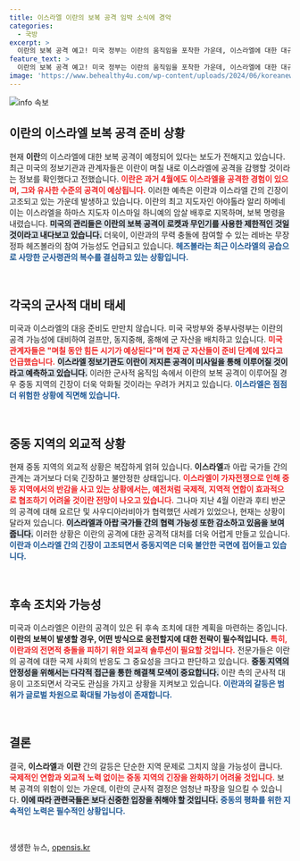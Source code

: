 ```yaml
---
title: 이스라엘 이란의 보복 공격 임박 소식에 경악
categories:
  - 국방
excerpt: >
  이란의 보복 공격 예고! 미국 정부는 이란의 움직임을 포착한 가운데, 이스라엘에 대한 대규모 미사일 및 드론 공격이 임박했다고 경고합니다. 과거의 공격과는 다른 양상이 예상되는 가운데, 중동의 긴장감이 고조되고 있습니다.
feature_text: >
  이란의 보복 공격 예고! 미국 정부는 이란의 움직임을 포착한 가운데, 이스라엘에 대한 대규모 미사일 및 드론 공격이 임박했다고 경고합니다. 과거의 공격과는 다른 양상이 예상되는 가운데, 중동의 긴장감이 고조되고 있습니다.
image: 'https://www.behealthy4u.com/wp-content/uploads/2024/06/koreanews.jpg'
---
```


<p><img src="https://www.behealthy4u.com/wp-content/uploads/2024/06/koreanews.jpg" alt="info 속보" /></p>

<h2 data-ke-size="size26">이란의 이스라엘 보복 공격 준비 상황</h2>

<p data-ke-size="size16">현재 <b>이란</b>의 이스라엘에 대한 보복 공격이 예정되어 있다는 보도가 전해지고 있습니다. 최근 미국의 정보기관과 관계자들은 이란이 며칠 내로 이스라엘에 공격을 감행할 것이라는 정보를 확인했다고 전했습니다. <b><span style="color: #ee2323;">이란은 과거 4월에도 이스라엘을 공격한 경험이 있으며, 그와 유사한 수준의 공격이 예상됩니다.</span></b> 이러한 예측은 이란과 이스라엘 간의 긴장이 고조되고 있는 가운데 발생하고 있습니다. 이란의 최고 지도자인 아야톨라 알리 하메네이는 이스라엘을 하마스 지도자 이스마일 하니예의 암살 배후로 지목하며, 보복 명령을 내렸습니다. <b><span style="background-color: #21538527;">미국의 관리들은 이란의 보복 공격이 로켓과 무인기를 사용한 제한적인 것일 것이라고 내다보고 있습니다.</span></b> 더욱이, 이란과의 무력 충돌에 참여할 수 있는 레바논 무장 정파 헤즈볼라의 참여 가능성도 언급되고 있습니다. <b><span style="color: #1a5490;">헤즈볼라는 최근 이스라엘의 공습으로 사망한 군사령관의 복수를 결심하고 있는 상황입니다.</span></b></p>

<p data-ke-size="size16">&nbsp;</p>

<h2 data-ke-size="size26">각국의 군사적 대비 태세</h2>

<p data-ke-size="size16">미국과 이스라엘의 대응 준비도 만만치 않습니다. 미국 국방부와 중부사령부는 이란의 공격 가능성에 대비하여 걸프만, 동지중해, 홍해에 군 자산을 배치하고 있습니다. <b><span style="color: #ee2323;">미국 관계자들은 "며칠 동안 힘든 시기가 예상된다"며 현재 군 자산들이 준비 단계에 있다고 언급했습니다.</span></b> <b><span style="background-color: #21538527;">이스라엘 정보기관도 이란이 저지른 공격이 미사일을 통해 이루어질 것이라고 예측하고 있습니다.</span></b> 이러한 군사적 움직임 속에서 이란의 보복 공격이 이루어질 경우 중동 지역의 긴장이 더욱 악화될 것이라는 우려가 커지고 있습니다. <b><span style="color: #1a5490;">이스라엘은 점점 더 위험한 상황에 직면해 있습니다.</span></b></p>

<p data-ke-size="size16">&nbsp;</p>

<h2 data-ke-size="size26">중동 지역의 외교적 상황</h2>

<p data-ke-size="size16">현재 중동 지역의 외교적 상황은 복잡하게 얽혀 있습니다. <b>이스라엘</b>과 아랍 국가들 간의 관계는 과거보다 더욱 긴장하고 불안정한 상태입니다. <b><span style="color: #ee2323;">이스라엘이 가자전쟁으로 인해 중동 지역에서의 반감을 사고 있는 상황에서는, 예전처럼 국제적, 지역적 연합이 효과적으로 협조하기 어려울 것이란 전망이 나오고 있습니다.</span></b> 그나마 지난 4월 이란과 후티 반군의 공격에 대해 요르단 및 사우디아라비아가 협력했던 사례가 있었으나, 현재는 상황이 달라져 있습니다. <b><span style="background-color: #21538527;">이스라엘과 아랍 국가들 간의 협력 가능성 또한 감소하고 있음을 보여줍니다.</span></b> 이러한 상황은 이란의 공격에 대한 공격적 대처를 더욱 어렵게 만들고 있습니다. <b><span style="color: #1a5490;">이란과 이스라엘 간의 긴장이 고조되면서 중동지역은 더욱 불안한 국면에 접어들고 있습니다.</span></b></p>

<p data-ke-size="size16">&nbsp;</p>

<h2 data-ke-size="size26">후속 조치와 가능성</h2>

<p data-ke-size="size16">미국과 이스라엘은 이란의 공격이 있은 뒤 후속 조치에 대한 계획을 마련하는 중입니다. <b>이란의 보복이 발생할 경우, 어떤 방식으로 응전할지에 대한 전략이 필수적입니다.</b> <b><span style="color: #ee2323;">특히, 이란과의 전면적 충돌을 피하기 위한 외교적 솔루션이 필요할 것입니다.</span></b> 전문가들은 이란의 공격에 대한 국제 사회의 반응도 그 중요성을 크다고 판단하고 있습니다. <b><span style="background-color: #21538527;">중동 지역의 안정성을 위해서는 다각적 접근을 통한 해결책 모색이 중요합니다.</span></b> 이란 측의 군사적 대응이 고조되면서 각국도 관심을 가지고 상황을 지켜보고 있습니다. <b><span style="color: #1a5490;">이란과의 갈등은 범위가 글로벌 차원으로 확대될 가능성이 존재합니다.</span></b></p>

<p data-ke-size="size16">&nbsp;</p>

<h2 data-ke-size="size26">결론</h2>

<p data-ke-size="size16">결국, <b>이스라엘</b>과 <b>이란</b> 간의 갈등은 단순한 지역 문제로 그치지 않을 가능성이 큽니다. <b><span style="color: #ee2323;">국제적인 연합과 외교적 노력 없이는 중동 지역의 긴장을 완화하기 어려울 것입니다.</span></b> 보복 공격의 위험이 있는 가운데, 이란의 군사적 결정은 엄청난 파장을 일으킬 수 있습니다. <b><span style="background-color: #21538527;">이에 따라 관련국들은 보다 신중한 입장을 취해야 할 것입니다.</span></b> <b><span style="color: #1a5490;">중동의 평화를 위한 지속적인 노력은 필수적인 상황입니다.</span></b></p>

<p data-ke-size="size16">&nbsp;</p>
생생한 뉴스, <a href="https://opensis.kr" rel="dofollow">opensis.kr</a>


